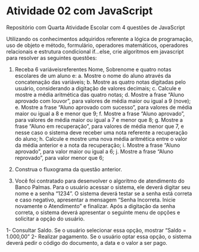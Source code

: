 # Atividade 02 com JavaScript
Repositório com Quarta Atividade Escolar com 4 questões de JavaScript

Utilizando os conhecimentos adquiridos referente a lógica de programação, uso de objeto e
método, formulário, operadores matemáticos, operadores relacionais e estrutura condicional
if...else, crie algoritmos em javascript para resolver as seguintes questões:

1. Receba 6 variáveisreferentes Nome, Sobrenome e quatro notas escolares de um aluno
e:
    a. Mostre o nome do aluno através da concatenação das variáveis;
    b. Mostre as quatro notas digitadas pelo usuário, considerando a digitação de valores
    decimais;
    c. Calcule e mostre a média aritmética das quatro notas;
    d. Mostre a frase “Aluno aprovado com louvor”, para valores de média maior ou igual a
    9 (nove);
    e. Mostre a frase “Aluno aprovado com sucesso”, para valores de média maior ou igual
    a 8 e menor que 9;
    f. Mostre a frase “Aluno aprovado”, para valores de média maior ou igual a 7 e menor
    que 8;
    g. Mostre a frase “Aluno em recuperação”, para valores de média menor que 7, e nesse
    caso o sistema deve receber uma nota referente a recuperação do aluno;
    h. Calcule e mostre uma nova média aritmética entre o valor da média anterior e a nota
    da recuperação;
    i. Mostre a frase “Aluno aprovado”, para valor maior ou igual a 6;
    j. Mostre a frase “Aluno reprovado”, para valor menor que 6;

2. Construa o fluxograma da questão anterior.

3. Você foi contratado para desenvolver o algoritmo de atendimento do Banco Palmas.
Para o usuário acessar o sistema, ele deverá digitar seu nome e a senha “1234”. O
sistema deverá testar se a senha está correta e caso negativo, apresentar a mensagem
“Senha Incorreta. Inicie novamente o Atendimento” e finalizar.
Após a digitação da senha correta, o sistema deverá apresentar o seguinte menu de
opções e solicitar a opção do usuário.
  
  1- Consultar Saldo. Se o usuário selecionar essa opção, mostrar “Saldo = 1.000,00”
  2- Realizar pagamento. Se o usuário optar essa opção, o sistema deverá pedir o
  código do documento, a data e o valor a ser pago.
